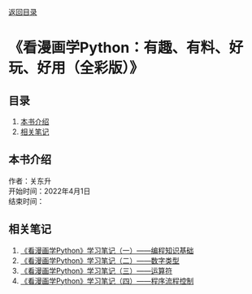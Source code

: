 [返回目录](ch0.md)

# 《看漫画学Python：有趣、有料、好玩、好用（全彩版）》

## 目录

1. [本书介绍](#本书介绍)
2. [相关笔记](#相关笔记)  

## 本书介绍

作者：关东升  
开始时间：2022年4月1日  
结束时间：  

## 相关笔记

1. [《看漫画学Python》学习笔记（一）——编程知识基础](../../booknote/python/CAT1/ch1.md)
2. [《看漫画学Python》学习笔记（二）——数字类型](../../booknote/CAT1/python/ch2.md)
3. [《看漫画学Python》学习笔记（三）——运算符](../../booknote/CAT1/python/ch3.md)
4. [《看漫画学Python》学习笔记（四）——程序流程控制](../../booknote/CAT1/python/ch4.md)